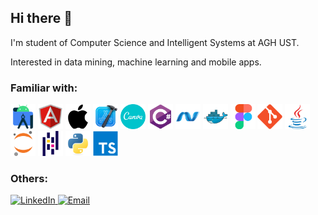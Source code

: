 ## Hi there 👋

I'm student of Computer Science and Intelligent Systems at AGH UST.

Interested in data mining, machine learning and mobile apps.

### Familiar with:

<p align="left">
  <img src="https://raw.githubusercontent.com/devicons/devicon/master/icons/androidstudio/androidstudio-original.svg" alt="Androidstudio" width="40" height="40"/>
  <img src="https://raw.githubusercontent.com/devicons/devicon/master/icons/angularjs/angularjs-original.svg" alt="Angular" width="40" height="40"/>
  <img src="https://raw.githubusercontent.com/devicons/devicon/master/icons/apple/apple-original.svg" alt="Apple" width="40" height="40"/>
  <img src="https://raw.githubusercontent.com/devicons/devicon/master/icons/xcode/xcode-original.svg" alt="Xcode" width="40" height="40"/>
  <img src="https://raw.githubusercontent.com/devicons/devicon/master/icons/canva/canva-original.svg" alt="Canva" width="40" height="40"/>
  <img src="https://raw.githubusercontent.com/devicons/devicon/master/icons/csharp/csharp-original.svg" alt="C#" width="40" height="40"/>
  <img src="https://raw.githubusercontent.com/devicons/devicon/master/icons/dot-net/dot-net-original.svg" alt=".NET" width="40" height="40"/>
  <img src="https://raw.githubusercontent.com/devicons/devicon/master/icons/docker/docker-original.svg" alt="Docker" width="40" height="40"/>
  <img src="https://raw.githubusercontent.com/devicons/devicon/master/icons/figma/figma-original.svg" alt="Figma" width="40" height="40"/>
  <img src="https://raw.githubusercontent.com/devicons/devicon/master/icons/git/git-plain.svg" alt="Git" width="40" height="40"/>
  <img src="https://raw.githubusercontent.com/devicons/devicon/master/icons/java/java-original.svg" alt="Java" width="40" height="40"/>
  <img src="https://raw.githubusercontent.com/devicons/devicon/master/icons/jupyter/jupyter-original.svg" alt="Jupyter" width="40" height="40"/>
  <img src="https://raw.githubusercontent.com/devicons/devicon/master/icons/pandas/pandas-original.svg" alt="Pandas" width="40" height="40"/>
  <img src="https://raw.githubusercontent.com/devicons/devicon/master/icons/python/python-original.svg" alt="Python" width="40" height="40"/>
  <img src="https://raw.githubusercontent.com/devicons/devicon/master/icons/typescript/typescript-original.svg" alt="Typescript" width="40" height="40"/>
</p>

### Others:

<p align="left">
  <a href="https://www.linkedin.com/in/jakub-błażowski-828b43300">
    <img
      src="https://img.shields.io/badge/-LinkedIn-0077B5?style=flat-square&logo=linkedin&logoColor=white"
      alt="LinkedIn"
    />
  </a>
  <a href="mailto:jakub.blazowski@gmail.com">
    <img
      src="https://img.shields.io/badge/-Email-c14438?style=flat-square&logo=gmail&logoColor=white"
      alt="Email"
    />
  </a>
</p>
